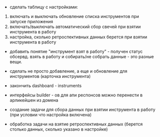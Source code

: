 - сделать таблицу с настройками: 
1) включать и выключать обновление списка инструментов при запуске приложения
2) включать/выключать автоматический сбор свечей при взятии инструмента в работу
3) настройка, сколько ретроспективных данных берется при взятии инструмента в работу

- добавить понятие "инструмент взят в работу" - получен статус обсервд. взять в работу и собирать/не собрать данные - это разные вещи.

- сделать не просто добавление, а еще и обновление для инструментов (карточка инструмента)

- закончить dashboard - instruments

- интерфейсы builder - ов для апи респонсов можно перенести в арликейшен из домена

- создание задачи для сбора данных при взятии инструмента в работу (при условии что настройка включена)

- обработка задачи на взятие ретроспективных данных (берется столько данных, сколько указано в настройке)
